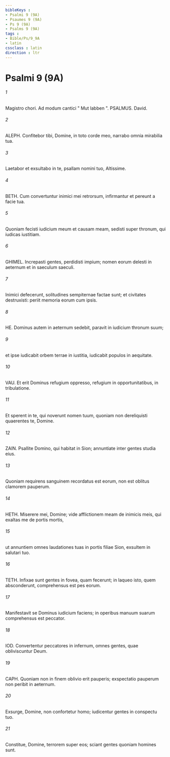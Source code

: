 ```yaml
---
bibleKeys : 
- Psalmi 9 (9A)
- Psaumes 9 (9A)
- Ps 9 (9A)
- Psalms 9 (9A)
tags : 
- Bible/Ps/9_9A
- latin
cssclass : latin
direction : ltr
---
```


# Psalmi 9 (9A)

###### 1
Magistro chori. Ad modum cantici " Mut labben ". PSALMUS. David.
###### 2
ALEPH. Confitebor tibi, Domine, in toto corde meo, narrabo omnia mirabilia tua.
###### 3
Laetabor et exsultabo in te, psallam nomini tuo, Altissime.
###### 4
BETH. Cum convertuntur inimici mei retrorsum, infirmantur et pereunt a facie tua.
###### 5
Quoniam fecisti iudicium meum et causam meam, sedisti super thronum, qui iudicas iustitiam.
###### 6
GHIMEL. Increpasti gentes, perdidisti impium; nomen eorum delesti in aeternum et in saeculum saeculi.
###### 7
Inimici defecerunt, solitudines sempiternae factae sunt; et civitates destruxisti: periit memoria eorum cum ipsis.
###### 8
HE. Dominus autem in aeternum sedebit, paravit in iudicium thronum suum;
###### 9
et ipse iudicabit orbem terrae in iustitia, iudicabit populos in aequitate.
###### 10
VAU. Et erit Dominus refugium oppresso, refugium in opportunitatibus, in tribulatione.
###### 11
Et sperent in te, qui noverunt nomen tuum, quoniam non dereliquisti quaerentes te, Domine.
###### 12
ZAIN. Psallite Domino, qui habitat in Sion; annuntiate inter gentes studia eius.
###### 13
Quoniam requirens sanguinem recordatus est eorum, non est oblitus clamorem pauperum.
###### 14
HETH. Miserere mei, Domine; vide afflictionem meam de inimicis meis, qui exaltas me de portis mortis,
###### 15
ut annuntiem omnes laudationes tuas in portis filiae Sion, exsultem in salutari tuo.
###### 16
TETH. Infixae sunt gentes in fovea, quam fecerunt; in laqueo isto, quem absconderunt, comprehensus est pes eorum.
###### 17
Manifestavit se Dominus iudicium faciens; in operibus manuum suarum comprehensus est peccator.
###### 18
IOD. Convertentur peccatores in infernum, omnes gentes, quae obliviscuntur Deum.
###### 19
CAPH. Quoniam non in finem oblivio erit pauperis; exspectatio pauperum non peribit in aeternum.
###### 20
Exsurge, Domine, non confortetur homo; iudicentur gentes in conspectu tuo.
###### 21
Constitue, Domine, terrorem super eos; sciant gentes quoniam homines sunt.

